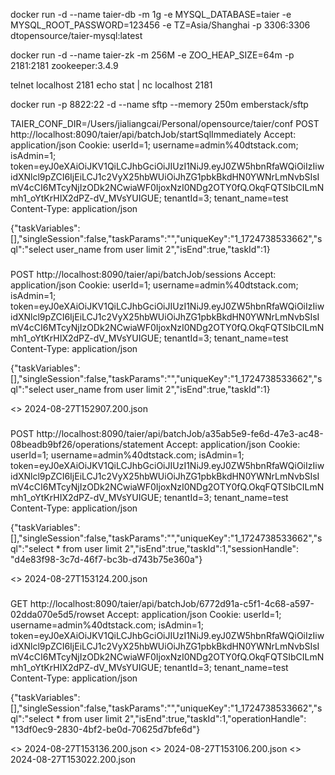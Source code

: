 docker run -d --name taier-db -m 1g -e MYSQL_DATABASE=taier -e MYSQL_ROOT_PASSWORD=123456 -e TZ=Asia/Shanghai -p 3306:3306 dtopensource/taier-mysql:latest

docker run -d --name taier-zk -m 256M -e ZOO_HEAP_SIZE=64m -p 2181:2181 zookeeper:3.4.9



telnet localhost 2181
echo stat | nc localhost 2181


docker run -p 8822:22 -d --name sftp --memory 250m emberstack/sftp



TAIER_CONF_DIR=/Users/jialiangcai/Personal/opensource/taier/conf
POST http://localhost:8090/taier/api/batchJob/startSqlImmediately
Accept: application/json
Cookie: userId=1; username=admin%40dtstack.com; isAdmin=1; token=eyJ0eXAiOiJKV1QiLCJhbGciOiJIUzI1NiJ9.eyJ0ZW5hbnRfaWQiOiIzIiwidXNlcl9pZCI6IjEiLCJ1c2VyX25hbWUiOiJhZG1pbkBkdHN0YWNrLmNvbSIsImV4cCI6MTcyNjIzODk2NCwiaWF0IjoxNzI0NDg2OTY0fQ.OkqFQTSIbCILmNmh1_oYtKrHIX2dPZ-dV_MVsYUIGUE; tenantId=3; tenant_name=test
Content-Type: application/json

{"taskVariables":[],"singleSession":false,"taskParams":"","uniqueKey":"1_1724738533662","sql":"select user_name from user limit 2","isEnd":true,"taskId":1}


###


POST http://localhost:8090/taier/api/batchJob/sessions
Accept: application/json
Cookie: userId=1; username=admin%40dtstack.com; isAdmin=1; token=eyJ0eXAiOiJKV1QiLCJhbGciOiJIUzI1NiJ9.eyJ0ZW5hbnRfaWQiOiIzIiwidXNlcl9pZCI6IjEiLCJ1c2VyX25hbWUiOiJhZG1pbkBkdHN0YWNrLmNvbSIsImV4cCI6MTcyNjIzODk2NCwiaWF0IjoxNzI0NDg2OTY0fQ.OkqFQTSIbCILmNmh1_oYtKrHIX2dPZ-dV_MVsYUIGUE; tenantId=3; tenant_name=test
Content-Type: application/json

{"taskVariables":[],"singleSession":false,"taskParams":"","uniqueKey":"1_1724738533662","sql":"select user_name from user limit 2","isEnd":true,"taskId":1}

<> 2024-08-27T152907.200.json



###
POST http://localhost:8090/taier/api/batchJob/a35ab5e9-fe6d-47e3-ac48-08beadb9bf26/operations/statement
Accept: application/json
Cookie: userId=1; username=admin%40dtstack.com; isAdmin=1; token=eyJ0eXAiOiJKV1QiLCJhbGciOiJIUzI1NiJ9.eyJ0ZW5hbnRfaWQiOiIzIiwidXNlcl9pZCI6IjEiLCJ1c2VyX25hbWUiOiJhZG1pbkBkdHN0YWNrLmNvbSIsImV4cCI6MTcyNjIzODk2NCwiaWF0IjoxNzI0NDg2OTY0fQ.OkqFQTSIbCILmNmh1_oYtKrHIX2dPZ-dV_MVsYUIGUE; tenantId=3; tenant_name=test
Content-Type: application/json

{"taskVariables":[],"singleSession":false,"taskParams":"","uniqueKey":"1_1724738533662","sql":"select * from user limit 2","isEnd":true,"taskId":1,"sessionHandle": "d4e83f98-3c7d-46f7-bc3b-d743b75e360a"}

<> 2024-08-27T153124.200.json





###
GET http://localhost:8090/taier/api/batchJob/6772d91a-c5f1-4c68-a597-02dda070e5d5/rowset
Accept: application/json
Cookie: userId=1; username=admin%40dtstack.com; isAdmin=1; token=eyJ0eXAiOiJKV1QiLCJhbGciOiJIUzI1NiJ9.eyJ0ZW5hbnRfaWQiOiIzIiwidXNlcl9pZCI6IjEiLCJ1c2VyX25hbWUiOiJhZG1pbkBkdHN0YWNrLmNvbSIsImV4cCI6MTcyNjIzODk2NCwiaWF0IjoxNzI0NDg2OTY0fQ.OkqFQTSIbCILmNmh1_oYtKrHIX2dPZ-dV_MVsYUIGUE; tenantId=3; tenant_name=test
Content-Type: application/json

{"taskVariables":[],"singleSession":false,"taskParams":"","uniqueKey":"1_1724738533662","sql":"select * from user limit 2","isEnd":true,"taskId":1,"operationHandle": "13df0ec9-2830-4bf2-be0d-70625d7bfe6d"}

<> 2024-08-27T153136.200.json
<> 2024-08-27T153106.200.json
<> 2024-08-27T153022.200.json

